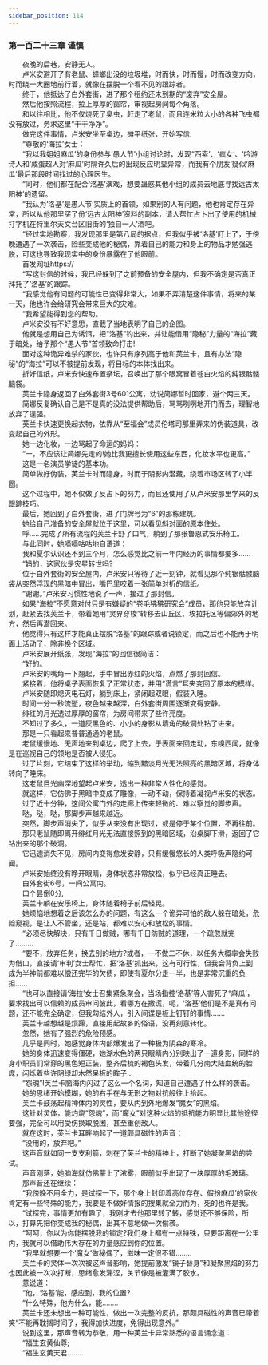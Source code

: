 ```yaml
---
sidebar_position: 114
---
```

### 第一百二十三章 谨慎  


　　夜晚的后巷，安静无人。  
　　卢米安避开了有老鼠、蟑螂出没的垃圾堆，时而快，时而慢，时而改变方向，时而绕一大圈地前行着，就像在摆脱一个看不见的跟踪者。  
　　终于，他抵达了白外套街，进了那个租约还未到期的“废弃”安全屋。  
　　然后他按照流程，拉上厚厚的窗帘，审视起房间每个角落。  
　　和以往相比，他不仅烧死了臭虫，赶走了老鼠，而且连米粒大小的各种飞虫都没有放过，务求这里“干干净净”。  
　　做完这件事情，卢米安坐至桌边，摊平纸张，开始写信:  
　　“尊敬的‘海拉’女士：  
　　“我以我姐姐麻瓜’的身份参与‘愚人节’小组讨论时，发现“西索’、‘疯女’、‘吟游诗人和‘咸蛋超人对‘麻瓜’时隔许久后的出现反应明显异常，而我有个朋友’疑似‘麻瓜’最后那段时间找过的心理医生。  
　　“同时，他们都在配合‘洛基’演戏，想要蛊惑其他小组的成员去地底寻找远古太阳神’的遗留。  
　　“我认为‘洛基’是愚人节’实质上的首领，如果别的人有问题，他也肯定存在异常，所以从他那里买了份‘远古太阳神’资料的副本，请人帮忙占卜出了使用的机械打字机在特里尔天文台区旧街的‘独自一人’酒吧。  
　　“经过实地勘察，我发现那里是第八局的据点，但我似乎被‘洛基’盯上了，于傍晚遭遇了一次袭击，险些变成他的秘偶，靠着自己的能力和身上的物品才勉强逃脱，可这也导致我现实中的身份暴露在了他眼前。  
　　首发网址https://  
　　“写这封信的时候，我已经躲到了之前预备的安全屋内，但我不确定是否真正拜托了‘洛基’的跟踪。  
　　“我感觉他有问题的可能性已变得非常大，如果不弄清楚这件事情，将来的某一天，他也许会给研究会带来巨大的灾难。  
　　“我希望能得到您的帮助。  
　　卢米安没有不好意思，直截了当地表明了自己的企图。  
　　他就是想用自己为诱饵，把“洛基”钓出来，并让能借用“隐秘”力量的“海拉”藏于暗处，给予那个“愚人节”首领致命打击!  
　　面对这种诡异难杀的家伙，也许只有序列高于他和芙兰卡，且有办法“隐秘”的“海拉”可以不被提前发现，将目标的本体找出来。  
　　折好信纸，卢米安快速布置祭坛，召唤出了那个眼窝冒着苍白火焰的纯银骷髅脑袋。  
　　芙兰卡隐身返回了白外套街3号601公寓，劝说简娜暂时回家，避个两三天。  
　　简娜反复确认自己是不是真的没法提供帮助后，骂骂咧咧地开门而去，理智地放弃了逞强。  
　　芙兰卡快速更换起衣物，依靠从“至福会”成员伦塔司那里弄来的伪装道具，改变起自己的外形。  
　　她一边化妆，一边骂起了命运的妈妈：  
　　“一，不应该让简娜先走的!她比我更擅长使用这些东西，化妆水平也更高。”  
　　这是一名演员学徒的基本功。  
　　简单做好伪装，芙兰卡时而隐身，时而于阴影内潜藏，绕着市场区转了小半圈。  
　　这个过程中，她不仅做了反占卜的努力，而且还使用了从卢米安那里学来的反跟踪技巧。  
　　最后，她回到了白外套街，进了门牌号为“6”的那栋建筑。  
　　她给自己准备的安全屋就位于这里，可以看见斜对面的原本住处。  
　　呼……完成了所有流程的芙兰卡舒了口气，躺到了那张鲁恩式安乐椅工。  
　　与此同时，她嘀嘀咕咕地自语道：  
　　我和夏尔认识还不到三个月，怎么感觉比之前一年内经历的事情都要多……  
　　“妈的，这家伙是灾星转世吗?  
　　位于白外套街的安全屋内，卢米安只等待了近一刻钟，就看见那个纯银骷髅脑袋从突然浮现的黑暗中冒出，嘴巴里咬着一张简单对折的信纸。  
　　“谢谢。”卢米安习惯性地说了一声，接过了那封信。  
　　如果“海拉”不愿意对付只是有嫌疑的“卷毛狒狒研究会”成员，那他只能放弃计划，赶紧去找芙兰卡，带着她用“灵界穿梭”转移去山丘区、埃拉托区等偏郊外的地方，然后再潜回来。  
　　他觉得只有这样才能真正摆脱“洛基”的跟踪或者说锁定，而之后也不能再于明面上活动了，除非换个区域。  
　　卢米安展开纸张，发现“海拉”的回信很简洁：  
　　“好的。  
　　卢米安的嘴角一下翘起，手中冒出赤红的火焰，点燃了那封回信。  
　　紧接着，他将桌子表面恢复了正常状态，并用“谎言”耳夹变回了原本的模样。  
　　卢米安随即熄灭电石灯，躺到床上，紧闭起双眼，假装入睡。  
　　时间一分一秒流逝，夜色越来越深，白外套街周围逐渐变得安静。  
　　绯红的月光透过厚厚的窗帘，为房间带来了些许亮度。  
　　不知过了多久，一道灰黑色的、小小的身影从墙角的破洞处钻了进来。  
　　那是一只看起来普普通通的老鼠。  
　　老鼠缓慢地、无声地来到桌边，爬了上去，于表面来回走动，东嗅西闻，就像是在巡视自己的领地是否被人侵犯。  
　　过了片刻，它结束了这样的举动，缩到黯淡月光无法照亮的黑暗区域，将身体转向了睡床。  
　　这老鼠目光幽深地望起卢米安，透出一种非常人性化的感觉。  
　　就这样，它仿佛于黑暗中变成了雕像，一动不动，保持着凝视卢米安的状态。  
　　过了近十分钟，这间公寓门外的走廊上传来轻微的、难以察觉的脚步声。  
　　哒，哒，哒，那脚步声越来越近。  
　　突然，脚步声消失了，似乎从来没有出现过，或是停于某个位置，不再往前。  
　　那只老鼠随即离开绯红月光无法直接照到的黑暗区域，沿桌脚下滑，返回了它钻出来的那个破洞。  
　　它迅速消失不见，房间内变得愈发安静，只有缓慢悠长的人类呼吸声隐约可闻。  
　　卢米安始终没有睁开眼睛，身体状态非常放松，似乎已经真正睡去。  
　　白外套街6号，一间公寓内。  
　　口个昙倒0分,  
　　芙兰卡躺在安乐椅上，身体随着椅子前后轻晃。  
　　她烦恼地想着之后该怎么办的问题，有这么一个诡异可怕的敌人躲在暗处，危险窥视，是让人不管坐，还是站，都难以安心和放松的事情。  
　　“必须尽快解决，只有千日做贼，哪有千日防贼的道理，一个疏忽就完了……...  
　　“要不，放弃任务，换去别的地方?或者，一不做二不休，以任务大概率会失败为借口，直接请‘审判’女士帮忙，把‘洛基’抓出来，这有可行性，但我会背负上到成为半神前都难以偿还完毕的欠债，即使有夏尔分走一半，也是非常沉重的负担.…..  
　　“也可以直接请‘海拉’女士召集紧急聚会，当场指控‘洛基’等人害死了“麻瓜’，要求找出可以信赖的成员审问彼此，看哪方在撒谎，呃，‘洛基’他们是不是真有问题，还不能完全确定，但我勾结外人，引入间谍是板上钉钉的事情.…...  
　　芙兰卡越想越是烦躁，直接用起故乡的俗语，没再刻意转化。  
　　忽然，她有了强烈的危险预感。  
　　几乎是同时，她感觉身体内部爆发出了一种极为阴森的寒冷。  
　　她的身体迅速变得僵硬，她湖水色的两只眼睛内分别映出了一道身影，同样的身小职员们常穿的黑色短正装，整齐后梳的褐色头发，带着几分南大陆血统的脸庞，闪烁着些许阴绿却木然呆板的眸子...  
　　“怨魂”!芙兰卡脑海内闪过了这么一个名词，知道自己遭遇了什么样的袭击。  
　　她的思绪开始模糊，她的右手在与无形之物对抗般往上抬起。  
　　芙兰卡鼓荡起精神体内的灵性，要从内到外地爆发“魔女”的黑焰。  
　　这针对灵体，能灼烧“怨魂”，而“魔女”对这种火焰的抵抗能力明显比其他途径要强，完全可以用受伤换取脱困，甚至重创敌人。  
　　就在这时，芙兰卡耳畔响起了一道颇具磁性的声音：  
　　“没用的，放弃吧。”  
　　这声音就如同一支支利箭，刺在了芙兰卡的精神上，打断了她凝聚黑焰的尝试。  
　　声音刚落，她脑海就仿佛蒙上了浓雾，眼前似乎出现了一块厚厚的毛玻璃。  
　　那声音还在继续：  
　　“我傍晚不用全力，是试探一下，那个身上封印着高位存在、假扮麻瓜’的家伙肯定有一些特殊的能力，我要是不做好情报的搜集就全力而为，死的也许是我。  
　　“试探完，事情更加有趣了，我刚才去他那里转了转，感觉还不够保险，所以，打算先把你变成我的秘偶，出其不意地做一次偷袭。  
　　“呵呵，你以为你能摆脱我的锁定?我们身上都有一点特殊，只要距离在一公里内，我就可以借助伟大存在的力量感应到你的位置。  
　　“我早就想要一个‘魔女’做秘偶了，滋味一定很不错……..  
　　芙兰卡的灵体一次次被这声音影响，她提前激发“镜子替身”和凝聚黑焰的努力也因此被一次次打断，思绪愈发滞涩，关节像是被灌满了胶水。  
　　意说道：  
　　“他，‘洛基’能，感应到，我的位置?  
　　“什么特殊，他为什么，能.…....  
　　芙兰卡还未想出一种可能性，做出一次完整的反抗，那颇具磁性的声音已带着笑“不能再耽搁时间了，我得加快进度，免得出现意外。”  
　　说到这里，那声音转为恭敬，用一种芙兰卡异常熟悉的语言诵念道：  
　　“福生玄黄仙尊;  
　　“福生玄黄天君……..  
